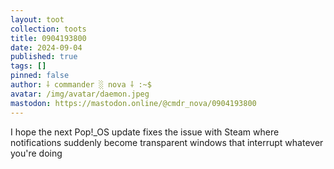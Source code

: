 ```yaml
---
layout: toot
collection: toots
title: 0904193800
date: 2024-09-04
published: true
tags: []
pinned: false
author: ⸸ commander ░ nova ⸸ :~$
avatar: /img/avatar/daemon.jpeg
mastodon: https://mastodon.online/@cmdr_nova/0904193800
---
```


I hope the next Pop!_OS update fixes the issue with Steam where notifications suddenly become transparent windows that interrupt whatever you're doing

